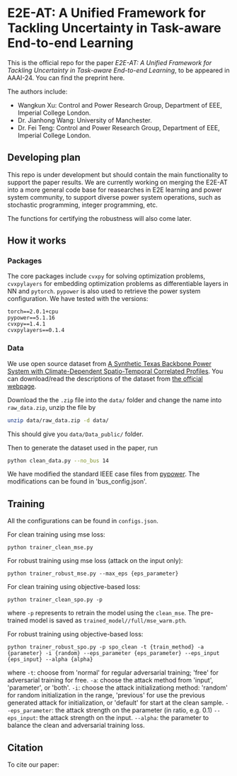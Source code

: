# E2E-AT: A Unified Framework for Tackling Uncertainty in Task-aware End-to-end Learning

This is the official repo for the paper *E2E-AT: A Unified Framework for Tackling Uncertainty in Task-aware End-to-end Learning*, to be appeared in AAAI-24. You can find the preprint here.

The authors include:
- Wangkun Xu: Control and Power Research Group, Department of EEE, Imperial College London.
- Dr. Jianhong Wang: University of Manchester.
- Dr. Fei Teng: Control and Power Research Group, Department of EEE, Imperial College London.

## Developing plan

This repo is under development but should contain the main functionality to support the paper results. We are currently working on merging the E2E-AT into a more general code base for reasearches in E2E learning and power system community, to support diverse power system operations, such as stochastic programming, integer programming, etc. 

The functions for certifying the robustness will also come later.

## How it works

### Packages

The core packages include `cvxpy` for solving optimization problems, `cvxpylayers` for embedding optimization problems as differentiable layers in NN and `pytorch`. `pypower` is also used to retrieve the power system configuration. We have tested with the versions:
```
torch==2.0.1+cpu
pypower==5.1.16
cvxpy==1.4.1                    
cvxpylayers==0.1.4
```

### Data
We use open source dataset from [A Synthetic Texas Backbone Power System with Climate-Dependent Spatio-Temporal Correlated Profiles](https://arxiv.org/abs/2302.13231). You can download/read the descriptions of the dataset from [the official webpage](https://rpglab.github.io/resources/TX-123BT/).

Download the the `.zip` file into the `data/` folder and change the name into `raw_data.zip`, unzip the file by 
```bash
unzip data/raw_data.zip -d data/
```
This should give you `data/Data_public/` folder.

Then to generate the dataset used in the paper, run
```bash
python clean_data.py --no_bus 14
```

We have modified the standard IEEE case files from [pypower](https://github.com/rwl/PYPOWER/tree/master/pypower). The modifications can be found in 'bus_config.json'.

## Training

All the configurations can be found in `configs.json`.

For clean training using mse loss:
```
python trainer_clean_mse.py
```

For robust training using mse loss (attack on the input only):
```
python trainer_robust_mse.py --max_eps {eps_parameter}
```

For clean training using objective-based loss:
```
python trainer_clean_spo.py -p
```
where `-p` represents to retrain the model using the `clean_mse`. The pre-trained model is saved as `trained_model//full/mse_warm.pth`.

For robust training using objective-based loss:
```
python trainer_robust_spo.py -p spo_clean -t {train_method} -a {parameter} -i {random} --eps_parameter {eps_parameter} --eps_input {eps_input} --alpha {alpha}
```
where `-t`: choose from 'normal' for regular adversarial training; 'free' for adversarial training for free.
`-a`: choose the attack method from 'input', 'parameter', or 'both'.
`-i`: choose the attack initializationg method: 'random' for random initialization in the range, 
                                                'previous' for use the previous generated attack for initialization, or
                                                'default' for start at the clean sample.
`--eps_parameter`: the attack strength on the parameter (in ratio, e.g. 0.1)
`--eps_input`: the attack strength on the input.
`--alpha`: the parameter to balance the clean and adversarial training loss.


## Citation
To cite our paper:
